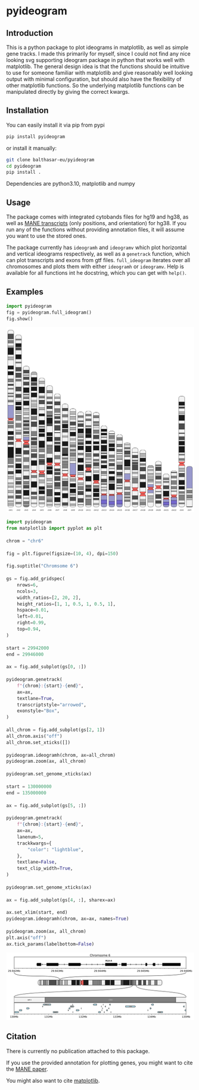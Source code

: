 # pyideogram

## Introduction

This is a python package to plot ideograms in matplotlib, as well as simple gene tracks. I made this primarily for myself, since I could not find any nice looking svg supporting ideogram package in python that works well with matplotlib. The general design idea is that the functions should be intuitive to use for someone familiar with matplotlib and give reasonably well looking output with minimal configuration, but should also have the flexibility of other matplotlib functions. So the underlying matplotlib functions can be manipulated directly by giving the correct kwargs.

## Installation

You can easily install it via pip from pypi

```bash
pip install pyideogram
```

or install it manually:

```bash
git clone balthasar-eu/pyideogram
cd pyideogram
pip install .
```

Dependencies are python3.10, matplotlib and numpy

## Usage

The package comes with integrated cytobands files for hg19 and hg38, as well as [MANE transcripts](https://www.ncbi.nlm.nih.gov/refseq/MANE/) (only positions, and orientation) for hg38. If you run any of the functions without providing annotation files, it will assume you want to use the stored ones.

The package currently has `ideogramh` and `ideogramv` which plot horizontal and vertical ideograms respectively, as well as a `genetrack` function, which can plot transcripts and exons from gtf files.
`full_ideogram` iterates over all chromosomes and plots them with either `ideogramh` or `ideogramv`. Help is available for all functions int he docstring, which you can get with `help()`.


## Examples

```python
import pyideogram
fig = pyideogram.full_ideogram()
fig.show()
```

![Full ideogram of hg38](plots/full_v.svg)


```python
import pyideogram
from matplotlib import pyplot as plt

chrom = "chr6"

fig = plt.figure(figsize=(10, 4), dpi=150)

fig.suptitle("Chromsome 6")

gs = fig.add_gridspec(
    nrows=6,
    ncols=3,
    width_ratios=[2, 20, 2],
    height_ratios=[1, 1, 0.5, 1, 0.5, 1],
    hspace=0.01,
    left=0.01,
    right=0.99,
    top=0.94,
)

start = 29942000
end = 29946000

ax = fig.add_subplot(gs[0, :])

pyideogram.genetrack(
    f"{chrom}:{start}-{end}",
    ax=ax,
    textlane=True,
    transcriptstyle="arrowed",
    exonstyle="Box",
)

all_chrom = fig.add_subplot(gs[2, 1])
all_chrom.axis("off")
all_chrom.set_xticks([])

pyideogram.ideogramh(chrom, ax=all_chrom)
pyideogram.zoom(ax, all_chrom)

pyideogram.set_genome_xticks(ax)

start = 130000000
end = 135000000

ax = fig.add_subplot(gs[5, :])

pyideogram.genetrack(
    f"{chrom}:{start}-{end}",
    ax=ax,
    lanenum=5,
    trackkwargs={
        "color": "lightblue",
    },
    textlane=False,
    text_clip_width=True,
)

pyideogram.set_genome_xticks(ax)

ax = fig.add_subplot(gs[4, :], sharex=ax)

ax.set_xlim(start, end)
pyideogram.ideogramh(chrom, ax=ax, names=True)

pyideogram.zoom(ax, all_chrom)
plt.axis("off")
ax.tick_params(labelbottom=False)
```

![Full ideogram of hg38](plots/demo.svg)

## Citation

There is currently no publication attached to this package.

If you use the provided annotation for plotting genes, you might want to cite the [MANE paper](https://www.nature.com/articles/s41586-022-04558-8).

You might also want to cite [matplotlib](https://matplotlib.org/stable/users/project/citing.html).

